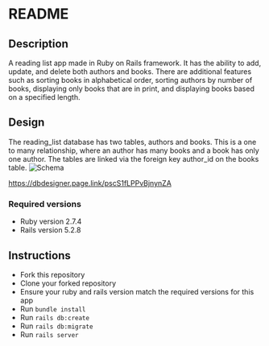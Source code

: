 # README
## Description 
A reading list app made in Ruby on Rails framework. It has the ability to add, update, and delete both authors and books. There are additional features such as sorting books in alphabetical order, sorting authors by number of books, displaying only books that are in print, and displaying books based on a specified length.
## Design
The reading_list database has two tables, authors and books. This is a one to many relationship, where an author has many books and a book has only one author. The tables are linked via the foreign key author_id on the books table.
![Schema](https://user-images.githubusercontent.com/99758586/187223232-814a4862-a5c7-428c-a283-dc3126a8a167.png)

https://dbdesigner.page.link/pscS1fLPPvBjnynZA
### Required versions
- Ruby version 2.7.4
- Rails version 5.2.8

## Instructions
- Fork this repository
- Clone your forked repository
- Ensure your ruby and rails version match the required versions for this app
- Run `bundle install`
- Run `rails db:create`
- Run `rails db:migrate`
- Run `rails server`




